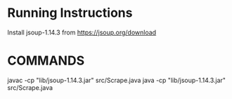 # Running Instructions
Install jsoup-1.14.3 from https://jsoup.org/download

# COMMANDS
javac -cp "lib/jsoup-1.14.3.jar" src/Scrape.java
java -cp "lib/jsoup-1.14.3.jar" src/Scrape.java


